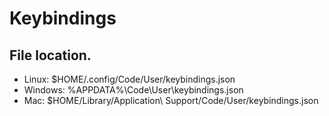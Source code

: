 # Keybindings

## File location.

* Linux: $HOME/.config/Code/User/keybindings.json
* Windows: %APPDATA%\Code\User\keybindings.json
* Mac: $HOME/Library/Application\ Support/Code/User/keybindings.json
